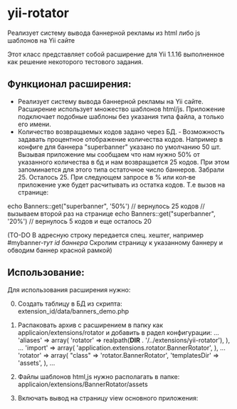 # yii-rotator
Реализует систему вывода баннерной рекламы из html либо js шаблонов на Yii сайте

Этот класс представляет собой расширение для  Yii 1.1.16 выполненное как решение 
некоторого тестового задания.

Функционал расширения:
----------------------
- Реализует систему вывода баннерной рекламы на Yii сайте. 
Расширение использует множество шаблонов html/js.
Приложение подключает подобные шаблоны без указания типа файла, а 
только его имени.
- Количество возвращаемых кодов задано через БД.
‐ Возможность задавать процентное отображение количества кодов. Например в конфиге 
для баннера "superbanner" указано по умолчанию 50 шт. Вызывая приложение мы сообщаем что 
нам нужно 50% от указанного количества в бд и нам возвращается 25 кодов. При этом 
запоминается для этого типа остаточное число баннеров. Забрали 25. Осталось 25. При 
следующем запросе в % или кол‐ве приложение уже будет расчитывать из остатка кодов. Т.е 
вызов на странице:

echo  Banners::get("superbanner", '50%') // вернулось 25 кодов
// вызываем второй раз на странице
echo  Banners::get("superbanner", '20%') // вернулось 5 кодов и еще осталось 20


(TO-DO В адресную строку передается спец. хештег, например #mybanner‐*тут id баннера* 
Скролим страницу к указанному баннеру и обводим баннер красной рамкой)

Использование:
--------------
Для использования расширения нужно:

0) Создать таблицу в БД из скрипта: extension_id/data/banners_demo.php

1) Распаковать архив с расширением в папку как applicaion/extensions/rotator и 
    добавить в радел конфигурации:
            ...
        'aliases' => array(
                'rotator' => realpath(__DIR__ . '/../extensions/yii-rotator'),
            ),
            ...
         'import' => array(
                'application.extensions.rotator.BannerRotator',
            ),
            ...
         'rotator' => array(
                    "class" => 'rotator.BannerRotator',
                    'templatesDir' => 'assets',
             ),
            ...

2) Файлы шаблонов html,js нужно располагать в папке: 
    applicaion/extensions/BannerRotator/assets

3) Включать вывод на страницу view основного приложения:
    <?php BannerRotator::display('/*Например: banner_ok*/','100%');?>



